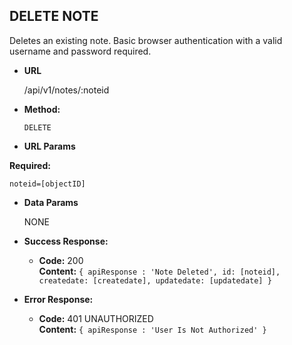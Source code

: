 **DELETE NOTE**
----
  Deletes an existing note. Basic browser authentication with a valid username and password required.

* **URL**

  /api/v1/notes/:noteid

* **Method:**

  `DELETE`

*  **URL Params**

  **Required:**

  `noteid=[objectID]`


* **Data Params**

  NONE

* **Success Response:**

  * **Code:** 200 <br />
    **Content:** `{ apiResponse : 'Note Deleted', id: [noteid], createdate: [createdate], updatedate: [updatedate] }`

* **Error Response:**

  * **Code:** 401 UNAUTHORIZED <br />
  **Content:** `{ apiResponse : 'User Is Not Authorized' }`
